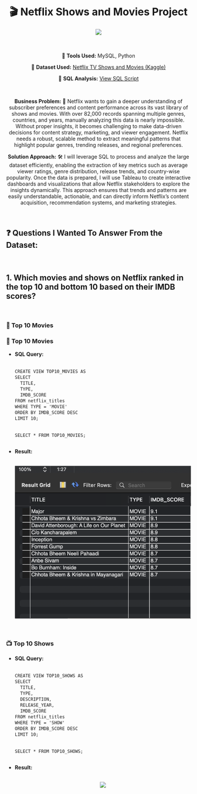 <h1 align="center">🎬 Netflix Shows and Movies Project</h1>

<p align="center">
  <img src="https://cdn.dribbble.com/userupload/34116929/file/original-26e501e97684a115bfff294b1f1d41b0.png" width="600">
</p>

<br>

<p align="center">
  🧰 <b>Tools Used:</b> MySQL, Python
</p>

<p align="center">
  📂 <b>Dataset Used:</b>
  <a href="https://www.kaggle.com/datasets/victorsoeiro/netflix-tv-shows-and-movies?select=titles.csv" target="_blank">
    Netflix TV Shows and Movies (Kaggle)
  </a>
</p>

<p align="center">
  🧾 <b>SQL Analysis:</b>
  <a href="https://github.com/HeyChamp29/Netflix-Shows-and-Movies-SQL/blob/main/NetflixProj.sql" target="_blank">
    View SQL Script
  </a>
</p>

<br>

<div align="center" style="max-width:800px;">
  <p>
    <b>Business Problem:</b> 🎯 Netflix wants to gain a deeper understanding of subscriber preferences and content performance across its vast library of shows and movies. With over 82,000 records spanning multiple genres, countries, and years, manually analyzing this data is nearly impossible. Without proper insights, it becomes challenging to make data-driven decisions for content strategy, marketing, and viewer engagement. Netflix needs a robust, scalable method to extract meaningful patterns that highlight popular genres, trending releases, and regional preferences.
  </p>

  <p>
    <b>Solution Approach:</b> 🛠️ I will leverage SQL to process and analyze the large dataset efficiently, enabling the extraction of key metrics such as average viewer ratings, genre distribution, release trends, and country-wise popularity. Once the data is prepared, I will use Tableau to create interactive dashboards and visualizations that allow Netflix stakeholders to explore the insights dynamically. This approach ensures that trends and patterns are easily understandable, actionable, and can directly inform Netflix’s content acquisition, recommendation systems, and marketing strategies.
  </p>
</div>

<br>

<h2>❓ Questions I Wanted To Answer From the Dataset:</h2>

<br>
<h2>1. Which movies and shows on Netflix ranked in the top 10 and bottom 10 based on their IMDB scores?</h2>
<br>

<h3>🎥 Top 10 Movies</h3>

<h3>🎥 Top 10 Movies</h3>

<ul>
  <li>
    <b>SQL Query:</b>
    <pre><code>
CREATE VIEW TOP10_MOVIES AS 
SELECT 
  TITLE,
  TYPE,
  IMDB_SCORE
FROM netflix_titles
WHERE TYPE = 'MOVIE'
ORDER BY IMDB_SCORE DESC
LIMIT 10;

SELECT * FROM TOP10_MOVIES;
    </code></pre>
  </li>

  <li>
    <b>Result:</b>
    <br><br>
    <p align="center">
      <img src="https://github.com/HeyChamp29/Netflix-Shows-and-Movies-SQL/blob/main/Question1.png" width="700">
    </p>
  </li>
</ul>

<br>

<h3>📺 Top 10 Shows</h3>

<ul>
  <li>
    <b>SQL Query:</b>
    <pre><code>
CREATE VIEW TOP10_SHOWS AS 
SELECT 
  TITLE,
  TYPE,
  DESCRIPTION,
  RELEASE_YEAR,
  IMDB_SCORE
FROM netflix_titles
WHERE TYPE = 'SHOW'
ORDER BY IMDB_SCORE DESC
LIMIT 10;

SELECT * FROM TOP10_SHOWS;
    </code></pre>
  </li>

  <li>
    <b>Result:</b>
    <br><br>
    <p align="center">
      <img src="https://github.com/yourusername/Netflix-Shows-and-Movies-SQL/blob/main/images/top10_shows_result.png" width="700">
    </p>
  </li>
</ul>




